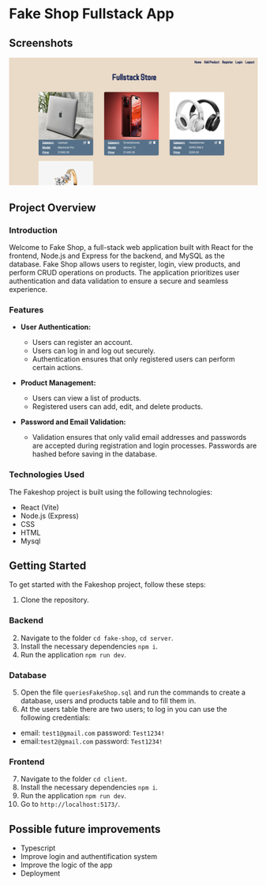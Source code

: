 # Fake Shop Fullstack App

## Screenshots

![Home page](client/src/assets/fakeshop.png)

## Project Overview

### Introduction
Welcome to Fake Shop, a full-stack web application built with React for the frontend, Node.js and Express for the backend, and MySQL as the database. Fake Shop allows users to register, login, view products, and perform CRUD operations on products. The application prioritizes user authentication and data validation to ensure a secure and seamless experience.

### Features

- **User Authentication:**
  - Users can register an account.
  - Users can log in and log out securely.
  - Authentication ensures that only registered users can perform certain actions.

- **Product Management:**
  - Users can view a list of products.
  - Registered users can add, edit, and delete products.

- **Password and Email Validation:**
  - Validation ensures that only valid email addresses and passwords are accepted during registration and login processes. Passwords are hashed before saving in the database.


### Technologies Used

The Fakeshop project is built using the following technologies:

- React (Vite)
- Node.js (Express)
- CSS
- HTML
- Mysql

## Getting Started

To get started with the Fakeshop project, follow these steps:

1. Clone the repository.

### Backend
2. Navigate to the folder `cd fake-shop`, `cd server`.
3. Install the necessary dependencies `npm i`.
4. Run the application `npm run dev`.

### Database
5. Open the file `queriesFakeShop.sql` and run the commands to create a database, users and products table and to fill them in.
6. At the users table there are two users; to log in you can use the following credentials:
- email: `test1@gmail.com` password: `Test1234!`
- email:`test2@gmail.com` password: `Test1234!`

### Frontend
7. Navigate to the folder `cd client`.
8. Install the necessary dependencies `npm i`.
9. Run the application `npm run dev`.
10. Go to `http://localhost:5173/`.

## Possible future improvements
- Typescript
- Improve login and authentification system
- Improve the logic of the app
- Deployment
